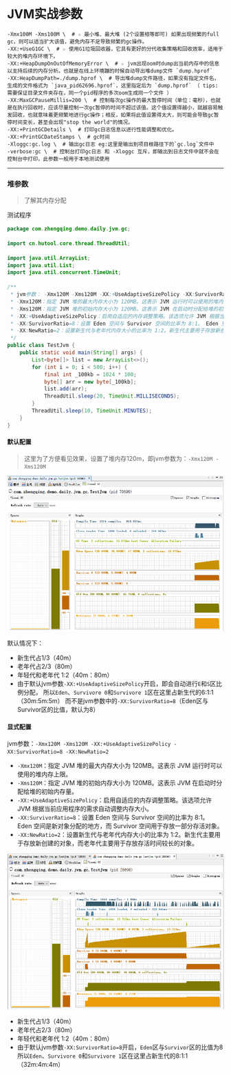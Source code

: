 # JVM实战参数

```shell
-Xmx100M -Xms100M \  # ☆ 最小堆、最大堆 (2个设置相等即可) 如果出现频繁的full gc，则可以适当扩大该值，避免内存不足导致频繁的gc操作。
-XX:+UseG1GC \  # ☆ 使用G1垃圾回收器，它具有更好的分代收集策略和回收效率，适用于较大的堆内存环境下。
-XX:+HeapDumpOnOutOfMemoryError \  # ☆ jvm出现oom时dump出当前内存中的信息以支持后续的内存分析。也就是在线上环境蹦的时候自动导出堆dump文件 `dump.hprof`
-XX:HeapDumpPath=./dump.hprof \  # 导出堆dump文件路径，如果没有指定文件名，生成的文件格式为 `java_pid62696.hprof`，这里指定后为 `dump.hprof` （ tips: 需要保证目录文件夹存在，同一个pid程序的多次oom生成同一个文件 ）
-XX:MaxGCPauseMillis=200 \  # 控制每次gc操作的最大暂停时间（单位：毫秒），也就是在执行回收时，应该尽量控制一次gc暂停的时间不超过该值。这个值设置得越小，就越容易触发回收，也就意味着更频繁地进行gc操作；相反，如果将此值设置得太大，则可能会导致gc暂停时间变长，甚至会出现"stop the world"的情况。
-XX:+PrintGCDetails \  # 打印gc日志信息以进行性能调整和优化。
-XX:+PrintGCDateStamps \  # gc时间
-Xloggc:gc.log \  # 输出gc日志 eg:这里是输出到项目根路径下的`gc.log`文件中
-verbose:gc \  # 控制台打印gc日志 和 -Xloggc 互斥，即输出到日志文件中就不会在控制台中打印，此参数一般用于本地测试使用
```

---

### 堆参数

> 了解其内存分配

测试程序

```java
package com.zhengqing.demo.daily.jvm.gc;

import cn.hutool.core.thread.ThreadUtil;

import java.util.ArrayList;
import java.util.List;
import java.util.concurrent.TimeUnit;

/**
 * jvm参数： -Xmx120M -Xms120M -XX:+UseAdaptiveSizePolicy -XX:SurvivorRatio=8 -XX:NewRatio=2
 * -Xmx120M：指定 JVM 堆的最大内存大小为 120MB。这表示 JVM 运行时可以使用的堆内存上限。
 * -Xms120M：指定 JVM 堆的初始内存大小为 120MB。这表示 JVM 在启动时分配给堆的初始内存量。
 * -XX:+UseAdaptiveSizePolicy：启用自适应的内存调整策略。该选项允许 JVM 根据当前应用程序的需求自动调整内存大小。
 * -XX:SurvivorRatio=8：设置 Eden 空间与 Survivor 空间的比率为 8:1。 Eden 空间是新对象分配的地方，而 Survivor 空间用于存放一部分存活对象。
 * -XX:NewRatio=2：设置新生代与老年代内存大小的比率为 1:2。新生代主要用于存放新创建的对象，而老年代主要用于存放存活时间较长的对象。
 */
public class TestJvm {
    public static void main(String[] args) {
        List<byte[]> list = new ArrayList<>();
        for (int i = 0; i < 500; i++) {
            final int _100kb = 1024 * 100;
            byte[] arr = new byte[_100kb];
            list.add(arr);
            ThreadUtil.sleep(20, TimeUnit.MILLISECONDS);
        }
        ThreadUtil.sleep(10, TimeUnit.MINUTES);
    }
}
```

#### 默认配置

> 这里为了方便看见效果，设置了堆内存120m，即jvm参数为：`-Xmx120M -Xms120M`

![](./images/06-JVM实战参数-1690177684414.png)

默认情况下：

- 新生代占1/3（40m）
- 老年代占2/3（80m）
- 年轻代和老年代 1:2（40m：80m）
- 由于默认jvm参数`-XX:+UseAdaptiveSizePolicy`开启，即会自动进行`E`和`S`区比例分配，
  所以`Eden`、`Survivore 0`和`Survivore 1`区在这里占新生代的6:1:1（30m:5m:5m）
  而不是jvm参数中的`-XX:SurvivorRatio=8`（Eden区与Survivor区的比值，默认为8）

#### 显式配置

jvm参数：`-Xmx120M -Xms120M -XX:+UseAdaptiveSizePolicy -XX:SurvivorRatio=8 -XX:NewRatio=2`

- `-Xmx120M`：指定 JVM 堆的最大内存大小为 120MB。这表示 JVM 运行时可以使用的堆内存上限。
- `-Xms120M`：指定 JVM 堆的初始内存大小为 120MB。这表示 JVM 在启动时分配给堆的初始内存量。
- `-XX:+UseAdaptiveSizePolicy`：启用自适应的内存调整策略。该选项允许 JVM 根据当前应用程序的需求自动调整内存大小。
- `-XX:SurvivorRatio=8`：设置 Eden 空间与 Survivor 空间的比率为 8:1。
  Eden 空间是新对象分配的地方，而 Survivor 空间用于存放一部分存活对象。
- `-XX:NewRatio=2`：设置新生代与老年代内存大小的比率为 1:2。新生代主要用于存放新创建的对象，而老年代主要用于存放存活时间较长的对象。

![](./images/06-JVM实战参数-1690179003102.png)

- 新生代占1/3（40m）
- 老年代占2/3（80m）
- 年轻代和老年代 1:2（40m：80m）
- 由于默认jvm参数`-XX:SurvivorRatio=8`开启，`Eden`区与`Survivor`区的比值为8
  所以`Eden`、`Survivore 0`和`Survivore 1`区在这里占新生代的8:1:1（32m:4m:4m）

